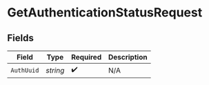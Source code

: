 # GetAuthenticationStatusRequest


## Fields

| Field              | Type               | Required           | Description        |
| ------------------ | ------------------ | ------------------ | ------------------ |
| `AuthUuid`         | *string*           | :heavy_check_mark: | N/A                |